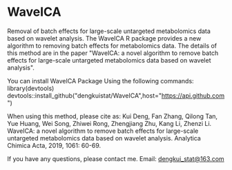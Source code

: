 # WaveICA
Removal of batch effects for large-scale untargeted metabolomics data based on wavelet analysis.
The WaveICA R package provides a new algorithm to removing batch effects for metabolomics data. The details of this method are in the paper "WaveICA: a novel algorithm to remove batch effects for large-scale untargeted metabolomics data based on wavelet analysis". 

You can install WaveICA Package Using the following commands:
    library(devtools)
    devtools::install_github("dengkuistat/WaveICA",host="https://api.github.com")

When using this method, please cite as: Kui Deng, Fan Zhang, Qilong Tan, Yue Huang, Wei Song, Zhiwei Rong, Zhengjiang Zhu, Kang Li, Zhenzi Li. WaveICA: a novel algorithm to remove batch effects for large-scale untargeted metabolomics data based on wavelet analysis. Analytica Chimica Acta, 2019, 1061: 60-69.

If you have any questions, please contact me. Email: dengkui_stat@163.com



